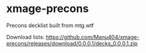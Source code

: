 # xmage-precons

Precons decklist built from mtg.wtf

Download lists: https://github.com/Manu404/xmage-precons/releases/download/0.0.0.1/decks_0.0.0.1.zip
